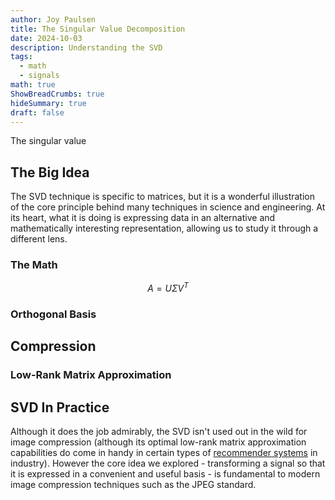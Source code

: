 ```yaml
---
author: Joy Paulsen
title: The Singular Value Decomposition
date: 2024-10-03
description: Understanding the SVD
tags:
  - math
  - signals
math: true
ShowBreadCrumbs: true
hideSummary: true
draft: false
---
```


The singular value

## The Big Idea

The SVD technique is specific to matrices, but it is a wonderful illustration of the core principle behind many techniques in science and engineering. At its heart, what it is doing is expressing data in an alternative and mathematically interesting representation, allowing us to study it through a different lens.

### The Math

$$
A = U\Sigma V^{T}
$$

### Orthogonal Basis

## Compression

### Low-Rank Matrix Approximation

## SVD In Practice

Although it does the job admirably, the SVD isn't used out in the wild for image compression (although its optimal low-rank matrix approximation capabilities do come in handy in certain types of [recommender systems](https://en.wikipedia.org/wiki/Recommender_system) in industry). However the core idea we explored - transforming a signal so that it is expressed in a convenient and useful basis - is fundamental to modern image compression techniques such as the JPEG standard.
